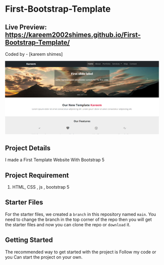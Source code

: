 # First-Bootstrap-Template
## Live Preview: https://kareem2002shimes.github.io/First-Bootstrap-Template/

Coded by - [kareem shimes]

![](/Learnbootsrap.png)

## Project Details
I made a First Template Website With Bootstrap 5

## Project Requirement

1. HTML, CSS , js , bootstrap 5

## Starter Files

For the starter files, we created a `branch` in this repository named `main`. You need to change the branch in the top corner of the repo then you will get the starter files and now you can clone the repo or `download` it.

## Getting Started

The recommended way to get started with the project is Follow my code or you Can start the project on your own.
